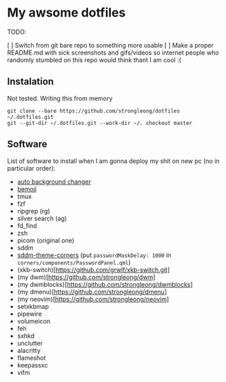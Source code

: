 # My awsome dotfiles

TODO:

 [ ] Switch from git bare repo to something more usable
 [ ] Make a proper README.md with sick screenshots and gifs/videos so internet people who randomly stumbled on this repo would think thant I am cool :(

## Instalation

Not tested. Writing this from memory

```console
git clone --bare https://github.com/strongleong/dotfiles ~/.dotfiles.git
git --git-dir ~/.dotfiles.git --work-dir ~/. checkout master
```

## Software

List of software to install when I am gonna deploy my shit on new pc (no in particular order):

 - [auto background changer](https://github.com/AlvinJian/auto_background_changer.git)
 - [bemoji](https://github.com/marty-oehme/bemoji)
 - tmux
 - fzf
 - ripgrep (rg)
 - silver search (ag)
 - fd_find
 - zsh
 - picom (original one)
 - sddm
 - [sddm-theme-corners](https://github.com/aczw/sddm-theme-corners) (put `passwordMaskDelay: 1000` in `corners/components/PasswordPanel.qml`)
 - (xkb-switch)[https://github.com/grwlf/xkb-switch.git]
 - (my dwm)[https://github.com/strongleong/dwm]
 - (my dwmblocks)[https://github.com/strongleong/dwmblocks]
 - (my dmenu)[https://github.com/strongleong/dmenu]
 - (my neovim)[https://github.com/strongleong/neovim]
 - setxkbmap
 - pipewire
 - volumeicon
 - feh
 - sxhkd
 - unclutter
 - alacritty
 - flameshot
 - keepassxc
 - vifm
